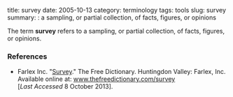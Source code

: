 title: survey
date: 2005-10-13
category: terminology
tags: tools
slug: survey
summary: : a sampling, or partial collection, of facts, figures, or opinions

<!--
icon: file-code-o
-->
The term **survey** refers to a sampling, or partial collection, of facts, figures, or opinions.

### References

* Farlex Inc. "[Survey](www.thefreedictionary.com/survey)." The Free Dictionary.  Huntingdon Valley: Farlex, Inc. Available online at: www.thefreedictionary.com/survey <br /> [*Last Accessed* 8 October 2013].


